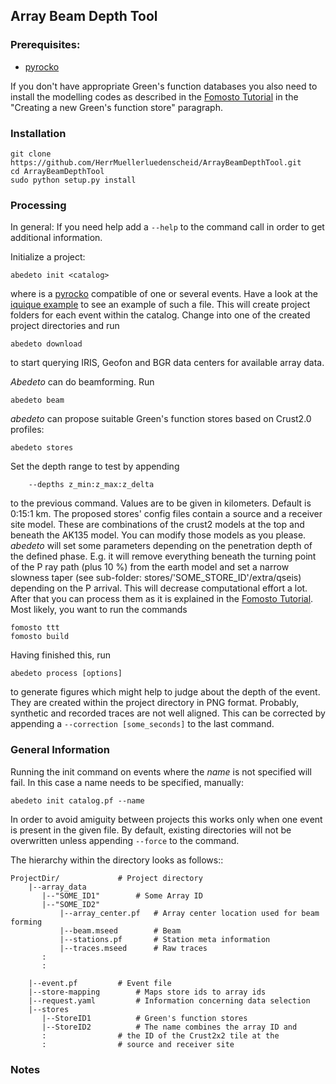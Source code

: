 ## Array Beam Depth Tool

### Prerequisites:

* [pyrocko](http://emolch.github.io/pyrocko/)

If you don't have appropriate Green's function databases you also need to install the
modelling codes as described in the [Fomosto Tutorial](http://emolch.github.io/pyrocko/v0.3/fomosto.html) in the
"Creating a new Green's function store" paragraph.

### Installation

    git clone https://github.com/HerrMuellerluedenscheid/ArrayBeamDepthTool.git
    cd ArrayBeamDepthTool
    sudo python setup.py install

### Processing
In general: If you need help add a ``--help`` to the command call in order to get additional information.

Initialize a project:

    abedeto init <catalog>

where <catalog> is a [pyrocko](http://emolch.github.io/pyrocko/) compatible <catalog> of one or several events. Have a look at the
[iquique example](https://github.com/HerrMuellerluedenscheid/ArrayBeamDepthTool/blob/master/examples) to see an example of such a file.
This will create project folders for each event within the catalog.
Change into one of the created project directories and run

    abedeto download

to start querying IRIS, Geofon and BGR data centers for available array data.

*Abedeto* can do beamforming. Run

    abedeto beam

*abedeto* can propose suitable Green's function stores based on Crust2.0 profiles:

    abedeto stores

Set the depth range to test by appending

        --depths z_min:z_max:z_delta

to the previous command. Values are to be given in kilometers. Default is 0:15:1
km.
The proposed stores' config files contain a source and a receiver site model. These are 
combinations of the crust2 models at the top and beneath the AK135 model. 
You can modify those models as you please.
*abedeto* will set some parameters depending on the penetration depth of the
defined phase. E.g. it will remove everything beneath the turning point of the P ray
path (plus 10 %) from the earth model and set a narrow slowness taper (see
sub-folder: stores/'SOME\_STORE\_ID'/extra/qseis) depending on the P arrival. This
will decrease computational effort a lot.
After that you can process them as it is explained in the 
[Fomosto Tutorial](http://emolch.github.io/pyrocko/v0.3/fomosto.html).
Most likely, you want to run the commands

    fomosto ttt
    fomosto build

Having finished this, run

    abedeto process [options]

to generate figures which might help to judge about the depth of the event. They are created within the project directory in PNG format.
Probably, synthetic and recorded traces are not well aligned. This can be corrected by
appending a ``--correction [some_seconds]`` to the last command.

### General Information
Running the init command on events where the *name* is not specified will fail. In this case a name needs to be specified, manually:

    abedeto init catalog.pf --name

In order to avoid amiguity between projects this works only when one event is present in the given file.
By default, existing directories will not be overwritten unless appending ``--force`` to the command.


The hierarchy within the directory looks as follows::

    ProjectDir/				# Project directory
        |--array_data
           |--"SOME_ID1"		# Some Array ID
           |--"SOME_ID2"
               |--array_center.pf	# Array center location used for beam forming
               |--beam.mseed		# Beam
               |--stations.pf		# Station meta information
               |--traces.mseed		# Raw traces
           :
           :

        |--event.pf			# Event file
        |--store-mapping		# Maps store ids to array ids
        |--request.yaml			# Information concerning data selection
        |--stores
           |--StoreID1			# Green's function stores
           |--StoreID2			# The name combines the array ID and 
           :				# the ID of the Crust2x2 tile at the
           :				# source and receiver site


### Notes 
